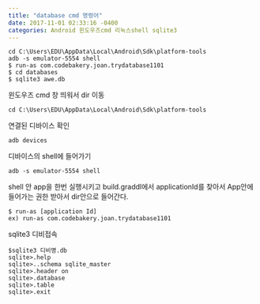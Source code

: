 ```yaml
---
title: "database cmd 명령어"
date: 2017-11-01 02:33:16 -0400
categories: Android 윈도우즈cmd 리눅스shell sqlite3
--- 
```

```
cd C:\Users\EDU\AppData\Local\Android\Sdk\platform-tools
adb -s emulator-5554 shell
$ run-as com.codebakery.joan.trydatabase1101
$ cd databases
$ sqlite3 awe.db
```

윈도우즈 cmd 창 띄워서 dir 이동
```
cd C:\Users\EDU\AppData\Local\Android\Sdk\platform-tools
```

연결된 디바이스 확인 
```
adb devices
```

디바이스의 shell에 들어가기
```
adb -s emulator-5554 shell
```

shell 안 app을 한번 실행시키고 build.graddl에서 applicationId를 찾아서 App안에 들어가는 권한 받아서 dir안으로 들어간다.
```
$ run-as [application Id]
ex) run-as com.codebakery.joan.trydatabase1101
```

sqlite3 디비접속

```
$sqlite3 디비명.db
sqlite>.help
sqlite>..schema sqlite_master
sqlite>.header on
sqlite>.database
sqlite>.table
sqlite>.exit
```
